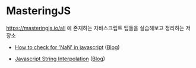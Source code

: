 # MasteringJS

https://masteringjs.io/all 에 존재하는 자바스크립트 팁들을 실습해보고 정리하는 저장소

- [How to check for 'NaN' in javascript](https://masteringjs.io/tutorials/fundamentals/check-nan) ([Blog](https://zereight.tistory.com/824))

- [Javascript String Interpolation](https://masteringjs.io/tutorials/fundamentals/string-interpolation) ([Blog](https://zereight.tistory.com/825))
